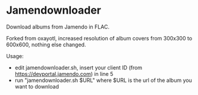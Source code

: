 # Jamendownloader
Download albums from Jamendo in FLAC.

Forked from oxayotl, increased resolution of album covers from 300x300 to 600x600, nothing else changed.

Usage:
- edit jamendownloader.sh, insert your client ID (from https://devportal.jamendo.com) in line 5
- run "jamendownloader.sh $URL" where $URL is the url of the album you want to download
